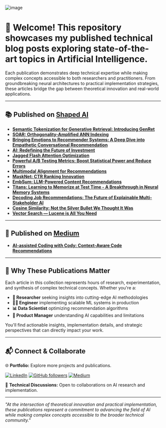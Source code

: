 


![image](https://github.com/user-attachments/assets/27f4fc03-1977-4d46-8b60-1dc77e48ba94)

# 📝 Welcome! This repository showcases my published technical blog posts exploring state-of-the-art topics in Artificial Intelligence.

Each publication demonstrates deep technical expertise while making complex concepts accessible to both researchers and practitioners. From groundbreaking neural architectures to practical implementation strategies, these articles bridge the gap between theoretical innovation and real-world applications.

---

## 📚 Published on [Shaped AI](https://www.shaped.ai/blog)

- [**Semantic Tokenization for Generative Retrieval: Introducing GenRet**](https://www.shaped.ai/blog/semantic-tokenization-for-generative-retrieval-introducing-genret)  
- [**SOAR: Orthogonality-Amplified ANN Indexing**](https://www.shaped.ai/blog/soar-orthogonality-amplified-ann-indexing)  
- [**Bringing Emotions to Recommender Systems: A Deep Dive into Empathetic Conversational Recommendation**](https://www.shaped.ai/blog/bringing-emotions-to-recommender-systems-a-deep-dive-into-empathetic-conversational-recommendation)  
- [**AI: Redefining the Future of Investment**](https://www.shaped.ai/blog/ai-redefining-the-future-of-investment)  
- [**Jagged Flash Attention Optimization**](https://www.shaped.ai/blog/jagged-flash-attention-optimization)  
- [**Powerful A/B Testing Metrics: Boost Statistical Power and Reduce Errors**](https://www.shaped.ai/blog/powerful-a-b-testing-metrics-boost-statistical-power-and-reduce-errors)  
- [**Multimodal Alignment for Recommendations**](https://www.shaped.ai/blog/multimodal-alignment-for-recommendations)  
- [**MaskNet: CTR Ranking Innovation**](https://www.shaped.ai/blog/masknet-ctr-ranking-innovation)  
- [**EmbSum: LLM-Powered Content Recommendations**](https://www.shaped.ai/blog/embsum-llm-powered-content-recommendations)  
- [**Titans: Learning to Memorize at Test Time - A Breakthrough in Neural Memory Systems**](https://www.shaped.ai/blog/titans-learning-to-memorize-at-test-time-a-breakthrough-in-neural-memory-systems)  
- [**Decoding Job Recommendations: The Future of Explainable Multi-Stakeholder AI**](https://www.shaped.ai/blog/decoding-job-recommendations-the-future-of-explainable-multi-stakeholder-ai)  
- [**Cosine Similarity: Not the Silver Bullet We Thought It Was**](https://www.shaped.ai/blog/cosine-similarity-not-the-silver-bullet-we-thought-it-was)  
- [**Vector Search — Lucene is All You Need**](https://www.shaped.ai/blog/vector-search-lucene-is-all-you-need)  


---

## 🧠 Published on [Medium](https://medium.com/@gurmkauramarpreet)

- [**AI-assisted Coding with Cody: Context-Aware Code Recommendations**](https://medium.com/@gurmkauramarpreet/ai-assisted-coding-with-cody-context-aware-code-recommendations-604799c7a021)  


---

## 🌟 Why These Publications Matter

Each article in this collection represents hours of research, experimentation, and synthesis of complex technical concepts. Whether you're a:

- **🔬 Researcher** seeking insights into cutting-edge AI methodologies
- **👨‍💻 Engineer** implementing scalable ML systems in production
- **📊 Data Scientist** optimizing recommendation algorithms
- **🎯 Product Manager** understanding AI capabilities and limitations

You'll find actionable insights, implementation details, and strategic perspectives that can directly impact your work.

---

## 📬 Connect & Collaborate

🌐 **Portfolio:** Explore more projects and publications.

[![LinkedIn](https://img.shields.io/badge/LinkedIn-Connect-blue?style=social&logo=linkedin)](https://www.linkedin.com/in/amarpreet-kaur-gurm-5b558766/)
[![GitHub followers](https://img.shields.io/github/followers/amarpreetkaur?style=social)](https://github.com/Amarpreet3)
[![Medium](https://img.shields.io/badge/Medium-Follow-black?style=social&logo=medium)](https://medium.com/@gurmkauramarpreet)

📧 **Technical Discussions:** Open to collaborations on AI research and implementation.


---

*"At the intersection of theoretical innovation and practical implementation, these publications represent a commitment to advancing the field of AI while making complex concepts accessible to the broader technical community."*
